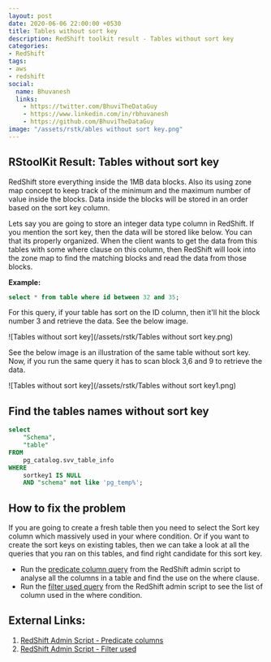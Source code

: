 ```yaml
---
layout: post
date: 2020-06-06 22:00:00 +0530
title: Tables without sort key
description: RedShift toolkit result - Tables without sort key
categories:
- RedShift
tags:
- aws
- redshift
social:
  name: Bhuvanesh
  links:
    - https://twitter.com/BhuviTheDataGuy
    - https://www.linkedin.com/in/rbhuvanesh
    - https://github.com/BhuviTheDataGuy
image: "/assets/rstk/ables without sort key.png"
---
```


## RStoolKit Result: Tables without sort key

RedShift store everything inside the 1MB data blocks. Also its using zone map concept to keep track of the minimum and the maximum number of value inside the blocks. Data inside the blocks will be stored in an order based on the sort key column.

Lets say you are going to store an integer data type column in RedShift. If you mention the sort key, then the data will be stored like below. You can that its properly organized. When the client wants to get the data from this tables with some where clause on this column, then RedShift will look into the zone map to find the matching blocks and read the data from those blocks.

**Example:**

```sql
select * from table where id between 32 and 35;
```

For this query, if your table has sort on the ID column, then it'll hit the block number 3 and retrieve the data. See the below image.

![Tables without sort key](/assets/rstk/Tables without sort key.png)

See the below image is an illustration of the same table without sort key. Now, if you run the same query it has to scan block 3,6 and 9 to retrieve the data. 

![Tables without sort key](/assets/rstk/Tables without sort key1.png)

## Find the tables names without sort key

```sql
select
	"Schema",
	"table"
FROM
	pg_catalog.svv_table_info
WHERE
	sortkey1 IS NULL
	AND "schema" not like 'pg_temp%';
```

## How to fix the problem

If you are going to create a fresh table then you need to select the Sort key column which massively used in your where condition. Or if you want to create the sort keys on existing tables, then we can take a look at all the queries that you ran on this tables, and find right candidate for this sort key.

- Run the [predicate column query](https://github.com/awslabs/amazon-redshift-utils/blob/master/src/AdminScripts/predicate_columns.sql) from the RedShift admin script to analyse all the columns in a table and find the use on the where clause.
- Run the [filter used query](https://github.com/awslabs/amazon-redshift-utils/blob/master/src/AdminScripts/filter_used.sql) from the RedShift admin script to see the list of column used in the where condition.

## External Links:

1. [RedShift Admin Script - Predicate columns](https://github.com/awslabs/amazon-redshift-utils/blob/master/src/AdminScripts/predicate_columns.sql)
2. [RedShift Admin Script - Filter used](https://github.com/awslabs/amazon-redshift-utils/blob/master/src/AdminScripts/filter_used.sql)